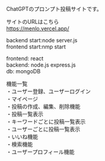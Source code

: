 ChatGPTのプロンプト投稿サイトです。  

サイトのURLはこちら  
https://menlo.vercel.app/  
  
backend start:node server.js  
frontend start:nmp start  

frontend: react  
backend: node.js express.js  
db: mongoDB  


機能一覧  
・ユーザー登録、ユーザーログイン  
・マイページ  
・投稿の作成、編集、削除機能  
・投稿一覧表示  
・キーワードごとに投稿一覧表示  
・ユーザーごとに投稿一覧表示  
・いいね機能  
・検索機能  
・ユーザープロフィール機能
